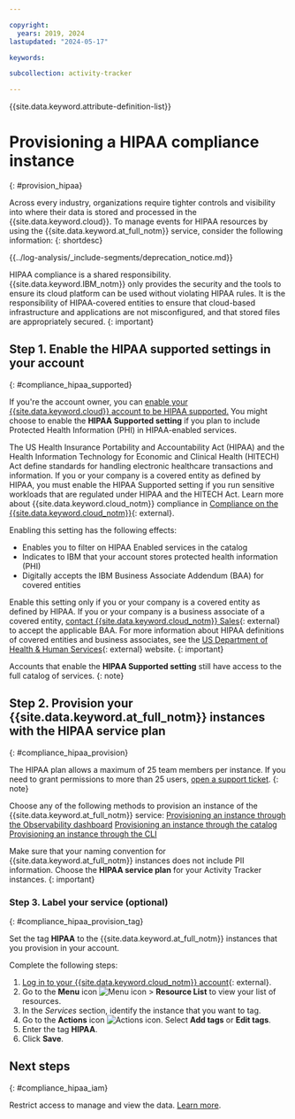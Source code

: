 ```yaml
---

copyright:
  years: 2019, 2024
lastupdated: "2024-05-17"

keywords:

subcollection: activity-tracker

---
```


{{site.data.keyword.attribute-definition-list}}


# Provisioning a HIPAA compliance instance
{: #provision_hipaa}

Across every industry, organizations require tighter controls and visibility into where their data is stored and processed in the {{site.data.keyword.cloud}}. To manage events for HIPAA resources by using the {{site.data.keyword.at_full_notm}} service, consider the following information:
{: shortdesc}

<!-- Common deprecation statement -->
{{../log-analysis/_include-segments/deprecation_notice.md}}

HIPAA compliance is a shared responsibility. {{site.data.keyword.IBM_notm}} only provides the security and the tools to ensure its cloud platform can be used without violating HIPAA rules. It is the responsibility of HIPAA-covered entities to ensure that cloud-based infrastructure and applications are not misconfigured, and that stored files are appropriately secured.
{: important}

## Step 1. Enable the HIPAA supported settings in your account
{: #compliance_hipaa_supported}

If you're the account owner, you can [enable your {{site.data.keyword.cloud}} account to be HIPAA supported.](/docs/account?topic=account-enabling-hipaa) You might choose to enable the **HIPAA Supported setting** if you plan to include Protected Health Information (PHI) in HIPAA-enabled services.

The US Health Insurance Portability and Accountability Act (HIPAA) and the Health Information Technology for Economic and Clinical Health (HITECH) Act define standards for handling electronic healthcare transactions and information. If you or your company is a covered entity as defined by HIPAA, you must enable the HIPAA Supported setting if you run sensitive workloads that are regulated under HIPAA and the HITECH Act. Learn more about {{site.data.keyword.cloud_notm}} compliance in [Compliance on the {{site.data.keyword.cloud_notm}}](https://www.ibm.com/cloud/compliance){: external}.

Enabling this setting has the following effects:

* Enables you to filter on HIPAA Enabled services in the catalog
* Indicates to IBM that your account stores protected health information (PHI)
* Digitally accepts the IBM Business Associate Addendum (BAA) for covered entities

Enable this setting only if you or your company is a covered entity as defined by HIPAA. If you or your company is a business associate of a covered entity, [contact {{site.data.keyword.cloud_notm}} Sales](https://www.ibm.com/account/reg/us-en/signup?formid=MAIL-wcp){: external} to accept the applicable BAA. For more information about HIPAA definitions of covered entities and business associates, see the [US Department of Health & Human Services](https://www.hhs.gov/hipaa/for-professionals/covered-entities/index.html){: external} website.
{: important}

Accounts that enable the **HIPAA Supported setting** still have access to the full catalog of services.
{: note}


## Step 2. Provision your {{site.data.keyword.at_full_notm}} instances with the HIPAA service plan
{: #compliance_hipaa_provision}

The HIPAA plan allows a maximum of 25 team members per instance. If you need to grant permissions to more than 25 users, [open a support ticket](/docs/get-support).
{: note}


Choose any of the following methods to provision an instance of the {{site.data.keyword.at_full_notm}} service:
[Provisioning an instance through the Observability dashboard](/docs/activity-tracker?topic=activity-tracker-provision#provision_ui)
[Provisioning an instance through the catalog](/docs/activity-tracker?topic=activity-tracker-provision#provision_catalog)
[Provisioning an instance through the CLI](/docs/activity-tracker?topic=activity-tracker-provision#provision_cli)

Make sure that your naming convention for {{site.data.keyword.at_full_notm}} instances does not include PII information. Choose the **HIPAA service plan** for your Activity Tracker instances.
{: important}


### Step 3. Label your service (optional)
{: #compliance_hipaa_provision_tag}

Set the tag **HIPAA** to the {{site.data.keyword.at_full_notm}} instances that you provision in your account.

Complete the following steps:

1. [Log in to your {{site.data.keyword.cloud_notm}} account](https://cloud.ibm.com/login){: external}.
2. Go to the **Menu** icon ![Menu icon](../icons/icon_hamburger.svg) &gt; **Resource List** to view your list of resources.
3. In the *Services* section, identify the instance that you want to tag.
4. Go to the **Actions** icon ![Actions icon](../icons/action-menu-icon.svg). Select **Add tags** or **Edit tags**.
5. Enter the tag **HIPAA**.
6. Click **Save**.

## Next steps
{: #compliance_hipaa_iam}

Restrict access to manage and view the data. [Learn more](/docs/activity-tracker?topic=activity-tracker-iam).
